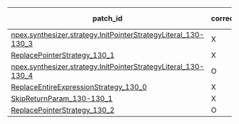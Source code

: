  | patch_id |correctness |Test-validation |NPEX-validation |
 |--- | --- | --- | --- | 
 | [npex.synthesizer.strategy.InitPointerStrategyLiteral_130-130_3](./patches/npex.synthesizer.strategy.InitPointerStrategyLiteral_130-130_3/patch.java#140) | X | O | X | 
 | [ReplacePointerStrategy_130_1](./patches/ReplacePointerStrategy_130_1/patch.java#140) | X | O | X | 
 | [npex.synthesizer.strategy.InitPointerStrategyLiteral_130-130_4](./patches/npex.synthesizer.strategy.InitPointerStrategyLiteral_130-130_4/patch.java#140) | O | O | X | 
 | [ReplaceEntireExpressionStrategy_130_0](./patches/ReplaceEntireExpressionStrategy_130_0/patch.java#140) | X | X | X | 
 | [SkipReturnParam_130-130_1](./patches/SkipReturnParam_130-130_1/patch.java#140) | X | X | X | 
 | [ReplacePointerStrategy_130_2](./patches/ReplacePointerStrategy_130_2/patch.java#140) | O | O | X | 
